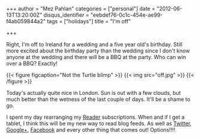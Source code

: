 +++
author = "Mez Pahlan"
categories = ["personal"]
date = "2012-06-13T13:20:00Z"
disqus_identifier = "eebdef76-0c1c-454e-ae99-f4ab059844a2"
tags = ["holidays"]
title = "I'm off"

+++


Right, I'm off to Ireland for a wedding and a five year old's birthday. Still more excited about the birthday party than
the wedding since I don't know anyone at the wedding and there will be a BBQ at the party. Who can win over a BBQ?
Exactly!

{{< figure figcaption="Not the Turtle blimp" >}}
    {{< img src="off.jpg" >}}
{{< /figure >}}

<!--more-->

Today's actually quite nice in London. Sun is out with a few clouds, but much better than the wetness of the last couple
of days. It'll be a shame to go.

I spent my day rearranging my [Reader](http://www.google.com/reader) subscriptions. When and if I get a tablet, I think
this will be my new way to read blog feeds. As well as [Twitter](http://twitter.com/),
[Google+](https://plus.google.com/), [Facebook](https://www.facebook.com/) and every other thing that comes out!
Options!!!!
